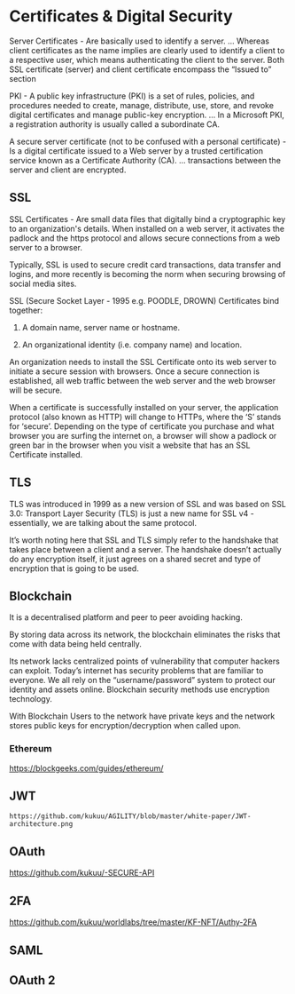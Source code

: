 # Certificates & Digital Security

Server Certificates -  Are basically used to identify a server. ... Whereas client certificates as the name implies are clearly used to identify a client to a respective user, which means authenticating the client to the server. Both SSL certificate (server) and client certificate encompass the “Issued to” section

PKI - A public key infrastructure (PKI) is a set of rules, policies, and procedures needed to create, manage, distribute, use, store, and revoke digital certificates and manage public-key encryption. ... In a Microsoft PKI, a registration authority is usually called a subordinate CA.

A secure server certificate (not to be confused with a personal certificate) -  Is a digital certificate issued to a Web server by a trusted certification service known as a Certificate Authority (CA). ... transactions between the server and client are encrypted.


## SSL
SSL Certificates - Are small data files that digitally bind a cryptographic key to an organization's details. When installed on a web server, it activates the padlock and the https protocol and allows secure connections from a web server to a browser.

Typically, SSL is used to secure credit card transactions, data transfer and logins, and more recently is becoming the norm when securing browsing of social media sites.

SSL (Secure Socket Layer - 1995  e.g. POODLE, DROWN)  Certificates bind together:

1. A domain name, server name or hostname.

2. An organizational identity (i.e. company name) and location.

An organization needs to install the SSL Certificate onto its web server to initiate a secure session with browsers. Once a secure connection is established, all web traffic between the web server and the web browser will be secure.

When a certificate is successfully installed on your server, the application protocol (also known as HTTP) will change to HTTPs, where the ‘S’ stands for ‘secure’. Depending on the type of certificate you purchase and what browser you are surfing the internet on, a browser will show a padlock or green bar in the browser when you visit a website that has an SSL Certificate installed.

## TLS

TLS was introduced in 1999 as a new version of SSL and was based on SSL 3.0: Transport Layer Security (TLS) is just a new name for SSL v4 - essentially, we are talking about the same protocol.

It’s worth noting here that SSL and TLS simply refer to the handshake that takes place between a client and a server. The handshake doesn’t actually do any encryption itself, it just agrees on a shared secret and type of encryption that is going to be used.

##  Blockchain

It is a decentralised platform and peer to peer avoiding hacking.

By storing data across its network, the blockchain eliminates the risks that come with data being held centrally.

Its network lacks centralized points of vulnerability that computer hackers can exploit. Today’s internet has security problems that are familiar to everyone. We all rely on the “username/password” system to protect our identity and assets online. Blockchain security methods use encryption technology.

With Blockchain Users to the network have private keys and the network stores public keys for encryption/decryption when called upon.

### Ethereum 

https://blockgeeks.com/guides/ethereum/

## JWT 

    https://github.com/kukuu/AGILITY/blob/master/white-paper/JWT-architecture.png

## OAuth

https://github.com/kukuu/-SECURE-API


## 2FA

https://github.com/kukuu/worldlabs/tree/master/KF-NFT/Authy-2FA


## SAML



## OAuth 2
